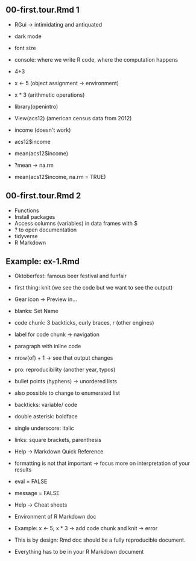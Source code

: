## 00-first.tour.Rmd 1

* RGui -> intimidating and antiquated
* dark mode
* font size

* console: where we write R code, where the computation happens
* 4+3
* x <- 5 (object assignment -> environment)
* x * 3 (arithmetic operations)
* library(openintro) 
* View(acs12) (american census data from 2012)
* income (doesn't work)
* acs12$income
* mean(acs12$income)
* ?mean -> na.rm
* mean(acs12$income, na.rm = TRUE)

## 00-first.tour.Rmd 2
* Functions
* Install packages
* Access columns (variables) in data frames with $
* ? to open documentation
* tidyverse
* R Markdown


## Example: ex-1.Rmd
 
* Oktoberfest: famous beer festival and funfair
* first thing: knit (we see the code but we want to see the output)
* Gear icon -> Preview in...
* blanks: Set Name
* code chunk: 3 backticks, curly braces, r (other engines)
* label for code chunk -> navigation
* paragraph with inline code
* nrow(of) + 1 -> see that output changes
* pro: reproducibility (another year, typos)
* bullet points (hyphens) -> unordered lists
* also possible to change to enumerated list
* backticks: variable/ code
* double asterisk: boldface
* single underscore: italic
* links: square brackets, parenthesis
* Help -> Markdown Quick Reference 
* formatting is not that important -> focus more on interpretation of your results
* eval = FALSE
* message = FALSE
* Help -> Cheat sheets

* Environment of R Markdown doc
* Example: x <- 5; x * 3 -> add code chunk and knit -> error
* This is by design: Rmd doc should be a fully reproducible document.
* Everything has to be in your R Markdown document
